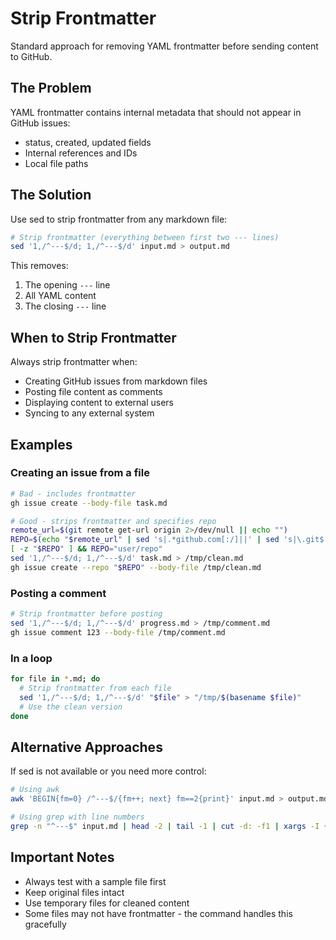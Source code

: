 # Strip Frontmatter

Standard approach for removing YAML frontmatter before sending content to GitHub.

## The Problem

YAML frontmatter contains internal metadata that should not appear in GitHub issues:
- status, created, updated fields
- Internal references and IDs
- Local file paths

## The Solution

Use sed to strip frontmatter from any markdown file:

```bash
# Strip frontmatter (everything between first two --- lines)
sed '1,/^---$/d; 1,/^---$/d' input.md > output.md
```

This removes:
1. The opening `---` line
2. All YAML content
3. The closing `---` line

## When to Strip Frontmatter

Always strip frontmatter when:
- Creating GitHub issues from markdown files
- Posting file content as comments
- Displaying content to external users
- Syncing to any external system

## Examples

### Creating an issue from a file
```bash
# Bad - includes frontmatter
gh issue create --body-file task.md

# Good - strips frontmatter and specifies repo
remote_url=$(git remote get-url origin 2>/dev/null || echo "")
REPO=$(echo "$remote_url" | sed 's|.*github.com[:/]||' | sed 's|\.git$||')
[ -z "$REPO" ] && REPO="user/repo"
sed '1,/^---$/d; 1,/^---$/d' task.md > /tmp/clean.md
gh issue create --repo "$REPO" --body-file /tmp/clean.md
```

### Posting a comment
```bash
# Strip frontmatter before posting
sed '1,/^---$/d; 1,/^---$/d' progress.md > /tmp/comment.md
gh issue comment 123 --body-file /tmp/comment.md
```

### In a loop
```bash
for file in *.md; do
  # Strip frontmatter from each file
  sed '1,/^---$/d; 1,/^---$/d' "$file" > "/tmp/$(basename $file)"
  # Use the clean version
done
```

## Alternative Approaches

If sed is not available or you need more control:

```bash
# Using awk
awk 'BEGIN{fm=0} /^---$/{fm++; next} fm==2{print}' input.md > output.md

# Using grep with line numbers
grep -n "^---$" input.md | head -2 | tail -1 | cut -d: -f1 | xargs -I {} tail -n +$(({}+1)) input.md
```

## Important Notes

- Always test with a sample file first
- Keep original files intact
- Use temporary files for cleaned content
- Some files may not have frontmatter - the command handles this gracefully